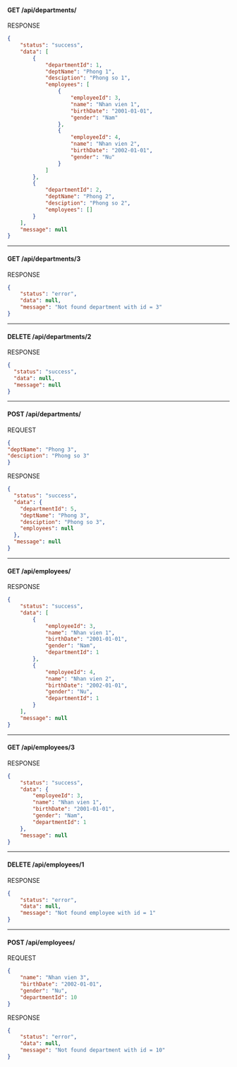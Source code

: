 #### GET /api/departments/
RESPONSE
```json
{
    "status": "success",
    "data": [
        {
            "departmentId": 1,
            "deptName": "Phong 1",
            "desciption": "Phong so 1",
            "employees": [
                {
                    "employeeId": 3,
                    "name": "Nhan vien 1",
                    "birthDate": "2001-01-01",
                    "gender": "Nam"
                },
                {
                    "employeeId": 4,
                    "name": "Nhan vien 2",
                    "birthDate": "2002-01-01",
                    "gender": "Nu"
                }
            ]
        },
        {
            "departmentId": 2,
            "deptName": "Phong 2",
            "desciption": "Phong so 2",
            "employees": []
        }
    ],
    "message": null
}
```
---

#### GET /api/departments/3
RESPONSE
```json
{
    "status": "error",
    "data": null,
    "message": "Not found department with id = 3"
}
```
---

#### DELETE /api/departments/2
RESPONSE
```json
{
  "status": "success",
  "data": null,
  "message": null
}
```
---

#### POST /api/departments/
REQUEST
```json
{
"deptName": "Phong 3",
"desciption": "Phong so 3"
}
```

RESPONSE
```json
{
  "status": "success",
  "data": {
    "departmentId": 5,
    "deptName": "Phong 3",
    "desciption": "Phong so 3",
    "employees": null
  },
  "message": null
}
```
---

#### GET /api/employees/
RESPONSE
```json
{
    "status": "success",
    "data": [
        {
            "employeeId": 3,
            "name": "Nhan vien 1",
            "birthDate": "2001-01-01",
            "gender": "Nam",
            "departmentId": 1
        },
        {
            "employeeId": 4,
            "name": "Nhan vien 2",
            "birthDate": "2002-01-01",
            "gender": "Nu",
            "departmentId": 1
        }
    ],
    "message": null
}
```
---

#### GET /api/employees/3
RESPONSE
```json
{
    "status": "success",
    "data": {
        "employeeId": 3,
        "name": "Nhan vien 1",
        "birthDate": "2001-01-01",
        "gender": "Nam",
        "departmentId": 1
    },
    "message": null
}
```
---

#### DELETE /api/employees/1
RESPONSE
```json
{
    "status": "error",
    "data": null,
    "message": "Not found employee with id = 1"
}
```
---
#### POST /api/employees/
REQUEST
```json
{
    "name": "Nhan vien 3",
    "birthDate": "2002-01-01",
    "gender": "Nu",
    "departmentId": 10
}
```

RESPONSE
```json
{
    "status": "error",
    "data": null,
    "message": "Not found department with id = 10"
}
```




